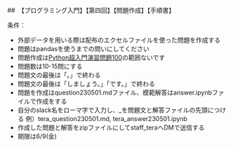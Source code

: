 ##　【プログラミング入門】【第四回】【問題作成】【手順書】

条件：
- 外部データを用いる際は配布のエクセルファイルを使った問題を作成する
- 問題はpandasを使うまでの問いにしてください
- 問題作成は[Python超入門演習問題100](https://kinoquest.jp/main/practice/7/)の範囲ないです
- 問題数は10-15問にする
- 問題文の最後は「。」で終わる
- 問題文の最後は「しましょう。」「です。」で終わる
- 問題を作成はquestion230501.mdファイル、模範解答はanswer.ipynbファイルで作成をする
- 自分のslack名をローマ字で入力し、_を問題文と解答ファイルの先頭につける
  例）tera_question230501.md, tera_answer230501.ipynb
- 作成した問題と解答をzipファイルにしてstaff_teraへDMで送信する
- 期限は6/9(金)